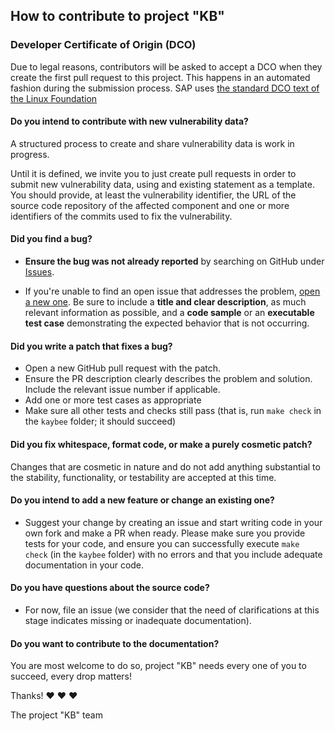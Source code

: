 ## How to contribute to project "KB"

### Developer Certificate of Origin (DCO)
Due to legal reasons, contributors will be asked to accept a DCO when they create the first pull request to this project. This happens in an automated fashion during the submission process. SAP uses [the standard DCO text of the Linux Foundation](https://developercertificate.org/)

#### **Do you intend to contribute with new vulnerability data?**

A structured process to create and share vulnerability data is work in progress.

Until it is defined, we invite you to just create pull requests in order to
submit new vulnerability data, using and existing statement as a template. You
should provide, at least the vulnerability identifier, the URL of the source
code repository of the affected component and one or more identifiers of the
commits used to fix the vulnerability.

#### **Did you find a bug?**

* **Ensure the bug was not already reported** by searching on GitHub under
  [Issues](https://github.com/sap/project-kb/issues).

* If you're unable to find an open issue that addresses the problem, [open a new
  one](https://github.com/sap/project-kb/issues/new). Be sure to include a
  **title and clear description**, as much relevant information as possible, and
  a **code sample** or an **executable test case** demonstrating the expected
  behavior that is not occurring.


#### **Did you write a patch that fixes a bug?**

* Open a new GitHub pull request with the patch.
* Ensure the PR description clearly describes the problem and solution. Include
  the relevant issue number if applicable.
* Add one or more test cases as appropriate
* Make sure all other tests and checks still pass (that is, run `make check` in
  the `kaybee` folder; it should succeed)

#### **Did you fix whitespace, format code, or make a purely cosmetic patch?**

Changes that are cosmetic in nature and do not add anything substantial to the
stability, functionality, or testability are accepted at this time.

#### **Do you intend to add a new feature or change an existing one?**

* Suggest your change by creating an issue  and start writing code in your own
  fork and make a PR when ready. Please make sure you provide tests for your
  code, and ensure you can successfully execute `make check` (in the `kaybee`
  folder) with no errors and that you include adequate documentation in your
  code.




#### **Do you have questions about the source code?**

* For now, file an issue (we consider that the need of clarifications at this
  stage indicates missing or inadequate documentation).

#### **Do you want to contribute to the documentation?**

You are most welcome to do so, project "KB" needs every one of you to succeed,
every drop matters!

Thanks! :heart: :heart: :heart:

The project "KB" team
